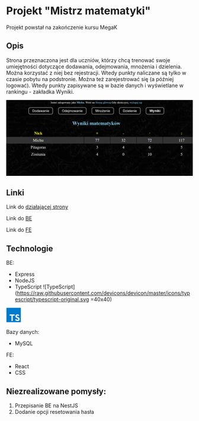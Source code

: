 # Projekt "Mistrz matematyki"
Projekt powstał na zakończenie kursu MegaK

## Opis
Strona przeznaczona jest dla uczniów, którzy chcą trenować swoje umiejętności dotyczące dodawania, odejmowania, mnożenia i dzielenia.
Można korzystać z niej bez rejestracji. Wtedy punkty naliczane są tylko w czasie pobytu na podstronie. Można też zarejestrować się (a później logować). Wtedy punkty zapisywane są w bazie danych i wyświetlane w rankingu - zakładka Wyniki.

![animowany gif z podglądem podstron](https://github.com/mich-dem/math-back/blob/main/images.gif)

## Linki
Link do [działającej strony](https://matma.networkmanager.pl/)

Link do [BE](https://github.com/mich-dem/math-back/)

Link do [FE](https://github.com/mich-dem/math-front/)

## Technologie
BE:
* Express
* NodeJS
* TypeScript ![TypeScript](https://raw.githubusercontent.com/devicons/devicon/master/icons/typescript/typescript-original.svg =40x40)
<a href="https://www.typescriptlang.org/" target="_blank" rel="noreferrer"> 
<img src="https://raw.githubusercontent.com/devicons/devicon/master/icons/typescript/typescript-original.svg" alt="typescript" width="40" height="40"/> </a> 

Bazy danych:
* MySQL

FE:
* React
* CSS

## Niezrealizowane pomysły:
1. Przepisanie BE na NestJS
2. Dodanie opcji resetowania hasła
